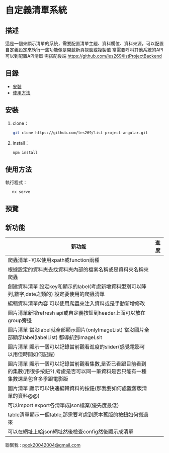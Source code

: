 # 自定義清單系統

## 描述

這是一個來顯示清單的系統，需要配置清單主題、資料欄位、資料來源，可以配置自定義設定來執行一些功能像是開啟新頁視窗或複製值
當需要呼叫其他系統的API可以到配置API清單
需搭配後端 https://github.com/les269/listProjectBackend

## 目錄

- [安裝](#安裝)
- [使用方法](#使用方法)

## 安裝

1. clone：
   ```bash
   git clone https://github.com/les269/list-project-angular.git
   ```
2. install：
   ```bash
   npm install
   ```

## 使用方法

執行程式：

```bash
   nx serve
```

## 預覽

## 新功能

| 新功能                                                                                                                                   | 進度 |
| ---------------------------------------------------------------------------------------------------------------------------------------- | ---- |
| 爬蟲清單-可以使用xpath或function兩種                                                                                                     |      |
| 根據設定的資料夾去找資料夾內部的檔案名稱或是資料夾名稱來爬蟲                                                                             |      |
| 創建資料清單 設定key和顯示的label(考慮新增資料型別可以陣列,數字,date之類的) 設定要使用的爬蟲清單                                         |      |
| 編輯資料清單內容 可以使用爬蟲來注入資料或是手動新增修改                                                                                  |      |
| 圖片清單新增refresh api或自定義按鈕到header上面可以放在group旁邊                                                                         |      |
| 圖片清單 當沒label就全部顯示圖片(onlyImageList) 當沒圖片全部顯示label(labelList) 都導航到imageLsit                                       |      |
| 圖片清單 顯示一個可以記錄當前觀看進度的slider(感覺電影可以用但時間如何記錄)                                                              |      |
| 圖片清單 顯示一個可以記錄當前觀看集數,是否已看跟目前看到的集數(用很多按鈕?),考慮是否可以同一筆資料是否只能有一種集數還是包含多季跟電影版 |      |
| 圖片清單 顯示可以快速編輯資料的按鈕(那我要如何處置舊版清單的資料@@)                                                                      |      |
| 可以import export各清單成json檔案(優先度最低)                                                                                            |      |
| table清單顯示一個table,那需要考慮到原本舊版的按鈕如何搬過來                                                                              |      |
| 可以在網址上給json網址然後檢查config然後顯示成清單                                                                                       |      |

聯繫我 : pook20042004@gmail.com
